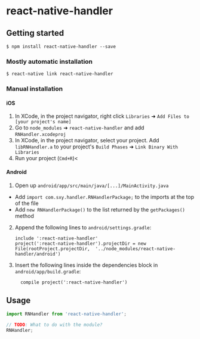 
# react-native-handler

## Getting started

`$ npm install react-native-handler --save`

### Mostly automatic installation

`$ react-native link react-native-handler`

### Manual installation


#### iOS

1. In XCode, in the project navigator, right click `Libraries` ➜ `Add Files to [your project's name]`
2. Go to `node_modules` ➜ `react-native-handler` and add `RNHandler.xcodeproj`
3. In XCode, in the project navigator, select your project. Add `libRNHandler.a` to your project's `Build Phases` ➜ `Link Binary With Libraries`
4. Run your project (`Cmd+R`)<

#### Android

1. Open up `android/app/src/main/java/[...]/MainActivity.java`
  - Add `import com.sxy.handler.RNHandlerPackage;` to the imports at the top of the file
  - Add `new RNHandlerPackage()` to the list returned by the `getPackages()` method
2. Append the following lines to `android/settings.gradle`:
  	```
  	include ':react-native-handler'
  	project(':react-native-handler').projectDir = new File(rootProject.projectDir, 	'../node_modules/react-native-handler/android')
  	```
3. Insert the following lines inside the dependencies block in `android/app/build.gradle`:
  	```
      compile project(':react-native-handler')
  	```


## Usage
```javascript
import RNHandler from 'react-native-handler';

// TODO: What to do with the module?
RNHandler;
```
  